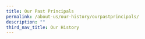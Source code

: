 ```yaml
---
title: Our Past Principals
permalink: /about-us/our-history/ourpastprincipals/
description: ""
third_nav_title: Our History
---
```

